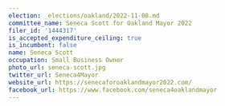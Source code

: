 ```yaml
---
election: _elections/oakland/2022-11-08.md
committee_name: Seneca Scott for Oakland Mayor 2022
filer_id: '1444317'
is_accepted_expenditure_ceiling: true
is_incumbent: false
name: Seneca Scott
occupation: Small Business Owner
photo_url: seneca-scott.jpg
twitter_url: Seneca4Mayor
website_url: https://senecaforoaklandmayor2022.com/
facebook_url: https://www.facebook.com/seneca4oaklandmayor
---
```

